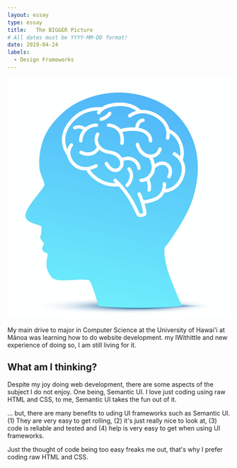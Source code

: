 ```yaml
---
layout: essay
type: essay
title:   The BIGGER Picture
# All dates must be YYYY-MM-DD format!
date: 2019-04-24
labels:
  - Design Frameworks
---
```


<img class="ui tiny left circular floated image" src="../images/head-brain.png">

  My main drive to major in Computer Science at the University of Hawai'i at Mānoa was learning how
  to do website development.  my lWithittle and new experience of doing so, I am still living for it.
  
## What am I thinking? 
  
  Despite my joy doing web development, there are some aspects of the subject I do not enjoy. One being, Semantic UI.
  I love just coding using raw HTML and CSS, to me, Semantic UI takes the fun out of it.
  
  ... but, there are many benefits to uding UI frameworks such as Semantic UI. (1) They are very easy to get rolling,
  (2) it's just really nice to look at, (3) code is reliable and tested and (4) help is very easy to get when using
  UI frameworks.
  
  Just the thought of code being too easy freaks me out, that's why I prefer coding raw HTML and CSS.

